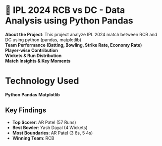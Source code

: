 # 🏏 IPL 2024 RCB vs DC - Data Analysis using Python Pandas  
**About the Project**:
This project analyze IPL 2024 match between RCB and DC using python (pandas, matplotlib)  
**Team Performance (Batting, Bowling, Strike Rate, Economy Rate)**  
**Player-wise Contribution**  
**Wickets & Run Distribution**  
**Match Insights & Key Moments**  

# Technology Used
**Python**
**Pandas**
**Matplotlib**

## Key Findings  
- **Top Scorer**: AR Patel (57 Runs)
- **Best Bowler**: Yash Dayal (4 Wickets) 
- **Most Boundaries**: AR Patel  (3 6s, 5 4s)
- **Winning Team**: RCB  
